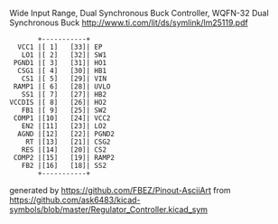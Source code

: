 Wide Input Range, Dual Synchronous Buck Controller, WQFN-32
Dual Synchronous Buck
http://www.ti.com/lit/ds/symlink/lm25119.pdf


	       +-----------+
	  VCC1 |[ 1]   [33]| EP
	   LO1 |[ 2]   [32]| SW1
	 PGND1 |[ 3]   [31]| HO1
	  CSG1 |[ 4]   [30]| HB1
	   CS1 |[ 5]   [29]| VIN
	 RAMP1 |[ 6]   [28]| UVLO
	   SS1 |[ 7]   [27]| HB2
	VCCDIS |[ 8]   [26]| HO2
	   FB1 |[ 9]   [25]| SW2
	 COMP1 |[10]   [24]| VCC2
	   EN2 |[11]   [23]| LO2
	  AGND |[12]   [22]| PGND2
	    RT |[13]   [21]| CSG2
	   RES |[14]   [20]| CS2
	 COMP2 |[15]   [19]| RAMP2
	   FB2 |[16]   [18]| SS2
	       +-----------+


generated by https://github.com/FBEZ/Pinout-AsciiArt from https://github.com/ask6483/kicad-symbols/blob/master/Regulator_Controller.kicad_sym